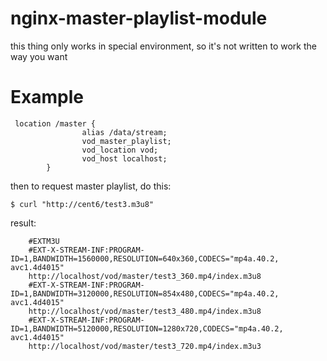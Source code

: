 # nginx-master-playlist-module

this thing only works in special environment, so it's not written to work the way you want


# Example


```
 location /master {
                alias /data/stream;
                vod_master_playlist;
                vod_location vod;
                vod_host localhost;
        }
```

then to request master playlist, do this:

```
$ curl "http://cent6/test3.m3u8"
```

result:

```
	#EXTM3U
	#EXT-X-STREAM-INF:PROGRAM-ID=1,BANDWIDTH=1560000,RESOLUTION=640x360,CODECS="mp4a.40.2, avc1.4d4015"
	http://localhost/vod/master/test3_360.mp4/index.m3u8
	#EXT-X-STREAM-INF:PROGRAM-ID=1,BANDWIDTH=3120000,RESOLUTION=854x480,CODECS="mp4a.40.2, avc1.4d4015"
	http://localhost/vod/master/test3_480.mp4/index.m3u8
	#EXT-X-STREAM-INF:PROGRAM-ID=1,BANDWIDTH=5120000,RESOLUTION=1280x720,CODECS="mp4a.40.2, avc1.4d4015"
	http://localhost/vod/master/test3_720.mp4/index.m3u3
```


